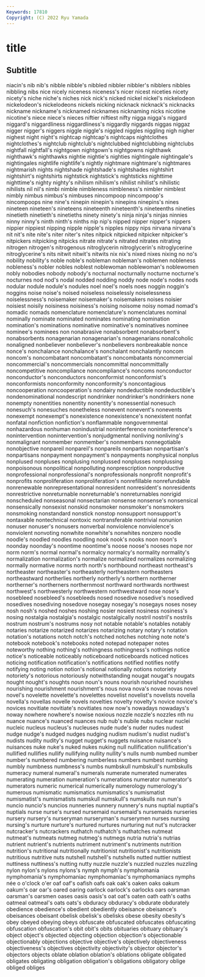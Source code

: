 ```yaml
---
Keywords: 17810
Copyright: (C) 2022 Ryu Yamada
---
```



# title

## Subtitle
niacin's nib nib's nibble
nibble's nibbled nibbler nibbler's nibblers nibbles nibbling nibs nice nicely
niceness niceness's nicer nicest niceties nicety nicety's niche niche's niches
nick nick's nicked nickel nickel's nickelodeon nickelodeon's nickelodeons nickels nicking
nicknack nicknack's nicknacks nickname nickname's nicknamed nicknames nicknaming nicks nicotine
nicotine's niece niece's nieces niftier niftiest nifty nigga nigga's niggard
niggard's niggardliness niggardliness's niggardly niggards niggas niggaz nigger nigger's niggers
niggle niggle's niggled niggles niggling nigh nigher nighest night night's
nightcap nightcap's nightcaps nightclothes nightclothes's nightclub nightclub's nightclubbed nightclubbing nightclubs
nightfall nightfall's nightgown nightgown's nightgowns nighthawk nighthawk's nighthawks nightie nightie's
nighties nightingale nightingale's nightingales nightlife nightlife's nightly nightmare nightmare's nightmares
nightmarish nights nightshade nightshade's nightshades nightshirt nightshirt's nightshirts nightstick nightstick's
nightsticks nighttime nighttime's nighty nighty's nihilism nihilism's nihilist nihilist's nihilistic
nihilists nil nil's nimbi nimble nimbleness nimbleness's nimbler nimblest nimbly
nimbus nimbus's nimbuses nincompoop nincompoop's nincompoops nine nine's ninepin ninepin's
ninepins ninepins's nines nineteen nineteen's nineteens nineteenth nineteenth's nineteenths nineties
ninetieth ninetieth's ninetieths ninety ninety's ninja ninja's ninjas ninnies ninny
ninny's ninth ninth's ninths nip nip's nipped nipper nipper's nippers
nippier nippiest nipping nipple nipple's nipples nippy nips nirvana nirvana's
nit nit's nite nite's niter niter's nites nitpick nitpicked nitpicker
nitpicker's nitpickers nitpicking nitpicks nitrate nitrate's nitrated nitrates nitrating nitrogen
nitrogen's nitrogenous nitroglycerin nitroglycerin's nitroglycerine nitroglycerine's nits nitwit nitwit's nitwits
nix nix's nixed nixes nixing no no's nobility nobility's noble
noble's nobleman nobleman's noblemen nobleness nobleness's nobler nobles noblest noblewoman
noblewoman's noblewomen nobly nobodies nobody nobody's nocturnal nocturnally nocturne nocturne's
nocturnes nod nod's nodal nodded nodding noddy node node's nodes
nods nodular nodule nodule's nodules noel noel's noels noes noggin
noggin's noggins noise noise's noised noiseless noiselessly noiselessness noiselessness's noisemaker
noisemaker's noisemakers noises noisier noisiest noisily noisiness noisiness's noising noisome
noisy nomad nomad's nomadic nomads nomenclature nomenclature's nomenclatures nominal nominally
nominate nominated nominates nominating nomination nomination's nominations nominative nominative's nominatives
nominee nominee's nominees non nonabrasive nonabsorbent nonabsorbent's nonabsorbents nonagenarian nonagenarian's
nonagenarians nonalcoholic nonaligned nonbeliever nonbeliever's nonbelievers nonbreakable nonce nonce's nonchalance
nonchalance's nonchalant nonchalantly noncom noncom's noncombatant noncombatant's noncombatants noncommercial noncommercial's
noncommercials noncommittal noncommittally noncompetitive noncompliance noncompliance's noncoms nonconductor nonconductor's nonconductors
nonconformist nonconformist's nonconformists nonconformity nonconformity's noncontagious noncooperation noncooperation's nondairy nondeductible
nondeductible's nondenominational nondescript nondrinker nondrinker's nondrinkers none nonempty nonentities nonentity
nonentity's nonessential nonesuch nonesuch's nonesuches nonetheless nonevent nonevent's nonevents nonexempt
nonexempt's nonexistence nonexistence's nonexistent nonfat nonfatal nonfiction nonfiction's nonflammable nongovernmental
nonhazardous nonhuman nonindustrial noninterference noninterference's nonintervention nonintervention's nonjudgmental nonliving nonliving's
nonmalignant nonmember nonmember's nonmembers nonnegotiable nonobjective nonpareil nonpareil's nonpareils nonpartisan
nonpartisan's nonpartisans nonpayment nonpayment's nonpayments nonphysical nonplus nonplused nonpluses nonplusing
nonplussed nonplusses nonplussing nonpoisonous nonpolitical nonpolluting nonprescription nonproductive nonprofessional nonprofessional's
nonprofessionals nonprofit nonprofit's nonprofits nonproliferation nonproliferation's nonrefillable nonrefundable nonrenewable nonrepresentational
nonresident nonresident's nonresidents nonrestrictive nonreturnable nonreturnable's nonreturnables nonrigid nonscheduled nonseasonal
nonsectarian nonsense nonsense's nonsensical nonsensically nonsexist nonskid nonsmoker nonsmoker's nonsmokers
nonsmoking nonstandard nonstick nonstop nonsupport nonsupport's nontaxable nontechnical nontoxic nontransferable
nontrivial nonunion nonuser nonuser's nonusers nonverbal nonviolence nonviolence's nonviolent nonvoting
nonwhite nonwhite's nonwhites nonzero noodle noodle's noodled noodles noodling nook
nook's nooks noon noon's noonday noonday's noontime noontime's noose noose's
nooses nope nor norm norm's normal normal's normalcy normalcy's normality
normality's normalization normalization's normalize normalized normalizes normalizing normally normative norms
north north's northbound northeast northeast's northeaster northeaster's northeasterly northeastern northeasters
northeastward northerlies northerly northerly's northern northerner northerner's northerners northernmost northward
northwards northwest northwest's northwesterly northwestern northwestward nose nose's nosebleed nosebleed's
nosebleeds nosed nosedive nosedive's nosedived nosedives nosediving nosedove nosegay nosegay's
nosegays noses nosey nosh nosh's noshed noshes noshing nosier nosiest
nosiness nosiness's nosing nostalgia nostalgia's nostalgic nostalgically nostril nostril's nostrils
nostrum nostrum's nostrums nosy not notable notable's notables notably notaries
notarize notarized notarizes notarizing notary notary's notation notation's notations notch
notch's notched notches notching note note's notebook notebook's notebooks noted
notepad notepaper notes noteworthy nothing nothing's nothingness nothingness's nothings notice
notice's noticeable noticeably noticeboard noticeboards noticed notices noticing notification notification's
notifications notified notifies notify notifying noting notion notion's notional notionally
notions notoriety notoriety's notorious notoriously notwithstanding nougat nougat's nougats nought
nought's noughts noun noun's nouns nourish nourished nourishes nourishing nourishment
nourishment's nous nova nova's novae novas novel novel's novelette novelette's
novelettes novelist novelist's novelists novella novella's novellas novelle novels novelties
novelty novelty's novice novice's novices novitiate novitiate's novitiates now now's
nowadays nowadays's noway nowhere nowhere's nowise noxious nozzle nozzle's nozzles
nth nu nuance nuance's nuanced nuances nub nub's nubile nubs
nuclear nuclei nucleic nucleus nucleus's nucleuses nude nude's nuder nudes
nudest nudge nudge's nudged nudges nudging nudism nudism's nudist nudist's
nudists nudity nudity's nugget nugget's nuggets nuisance nuisance's nuisances nuke
nuke's nuked nukes nuking null nullification nullification's nullified nullifies nullify
nullifying nullity nullity's nulls numb numbed number number's numbered numbering
numberless numbers numbest numbing numbly numbness numbness's numbs numbskull numbskull's
numbskulls numeracy numeral numeral's numerals numerate numerated numerates numerating numeration
numeration's numerations numerator numerator's numerators numeric numerical numerically numerology numerology's
numerous numismatic numismatics numismatics's numismatist numismatist's numismatists numskull numskull's numskulls
nun nun's nuncio nuncio's nuncios nunneries nunnery nunnery's nuns nuptial
nuptial's nuptials nurse nurse's nursed nursemaid nursemaid's nursemaids nurseries nursery
nursery's nurseryman nurseryman's nurserymen nurses nursing nursing's nurture nurture's nurtured
nurtures nurturing nut nut's nutcracker nutcracker's nutcrackers nuthatch nuthatch's nuthatches
nutmeat nutmeat's nutmeats nutmeg nutmeg's nutmegs nutria nutria's nutrias nutrient
nutrient's nutrients nutriment nutriment's nutriments nutrition nutrition's nutritional nutritionally nutritionist
nutritionist's nutritionists nutritious nutritive nuts nutshell nutshell's nutshells nutted nuttier
nuttiest nuttiness nuttiness's nutting nutty nuzzle nuzzle's nuzzled nuzzles nuzzling
nylon nylon's nylons nylons's nymph nymph's nymphomania nymphomania's nymphomaniac nymphomaniac's
nymphomaniacs nymphs née o o'clock o'er oaf oaf's oafish oafs
oak oak's oaken oaks oakum oakum's oar oar's oared oaring
oarlock oarlock's oarlocks oars oarsman oarsman's oarsmen oases oasis oasis's
oat oat's oaten oath oath's oaths oatmeal oatmeal's oats oats's
obduracy obduracy's obdurate obdurately obedience obedience's obedient obediently obeisance obeisance's
obeisances obeisant obelisk obelisk's obelisks obese obesity obesity's obey obeyed
obeying obeys obfuscate obfuscated obfuscates obfuscating obfuscation obfuscation's obit obit's
obits obituaries obituary obituary's object object's objected objecting objection objection's
objectionable objectionably objections objective objective's objectively objectiveness objectiveness's objectives objectivity
objectivity's objector objector's objectors objects oblate oblation oblation's oblations obligate
obligated obligates obligating obligation obligation's obligations obligatory oblige obliged obliges
